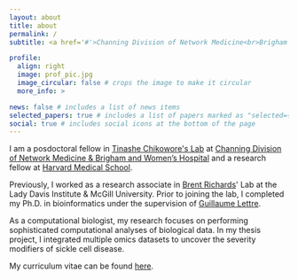 ```yaml
---
layout: about
title: about
permalink: /
subtitle: <a href='#'>Channing Division of Network Medicine<br>Brigham and Women’s Hospital<br>Harvard Medical School</a>.<br>yann.ilboudo [at] proton [dot] me.

profile:
  align: right
  image: prof_pic.jpg
  image_circular: false # crops the image to make it circular
  more_info: >

news: false # includes a list of news items
selected_papers: true # includes a list of papers marked as "selected={true}"
social: true # includes social icons at the bottom of the page
---
```

I am a posdoctoral fellow in [Tinashe Chikowore's Lab](https://www.tinashechikowore.com/) at [Channing Division of Network Medicine & Brigham and Women’s Hospital](https://cdnm.bwh.harvard.edu/) and a research fellow at [Harvard Medical School](https://hms.harvard.edu/).

Previously, I worked as a research associate in [Brent Richards](https://www.mcgill.ca/genepi/)' Lab at the Lady Davis Institute & McGill University. Prior to joining the lab, I completed my Ph.D. in bioinformatics under the supervision of [Guillaume Lettre](http://www.mhi-humangenetics.org/fr/membres/). 

As a computational biologist, my research focuses on performing sophisticated computational analyses of biological data. In my thesis project, I integrated multiple omics datasets to uncover the severity modifiers of sickle cell disease. 

My curriculum vitae can be found [here](assets/pdf/Yann_Ilboudo_CV_Aug2025.pdf).

